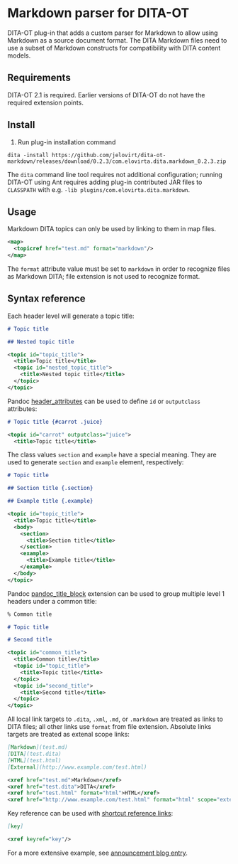 # Markdown parser for DITA-OT

DITA-OT plug-in that adds a custom parser for Markdown to allow using Markdown as a source document format. The DITA Markdown files need to use a subset of Markdown constructs for compatibility with DITA content models.

## Requirements

DITA-OT 2.1 is required. Earlier versions of DITA-OT do not have the required extension points.

## Install

1.  Run plug-in installation command
    
```
dita -install https://github.com/jelovirt/dita-ot-markdown/releases/download/0.2.3/com.elovirta.dita.markdown_0.2.3.zip
```    

The `dita` command line tool requires not additional configuration; running DITA-OT using Ant requires adding plug-in contributed JAR files to `CLASSPATH` with e.g. `-lib plugins/com.elovirta.dita.markdown`.

## Usage

Markdown DITA topics can only be used by linking to them in map files.

```xml
<map>
  <topicref href="test.md" format="markdown"/>
</map>
```

The `format` attribute value must be set to `markdown` in order to recognize files as Markdown DITA; file extension is not used to recognize format.

## Syntax reference

Each header level will generate a topic title:

```markdown
# Topic title

## Nested topic title
```
```xml
<topic id="topic_title">
  <title>Topic title</title>
  <topic id="nested_topic_title">
    <title>Nested topic title</title>
  </topic>
</topic>
```
Pandoc [header_attributes](http://johnmacfarlane.net/pandoc/demo/example9/pandocs-markdown.html#extension-header_attributes) can be used to define `id` or `outputclass` attributes:
```markdown
# Topic title {#carrot .juice}
```
```xml
<topic id="carrot" outputclass="juice">
  <title>Topic title</title>
```
The class values `section` and `example` have a special meaning. They are used to generate `section` and `example` element, respectively:
```markdown
# Topic title

## Section title {.section}

## Example title {.example}
```
```xml
<topic id="topic_title">
  <title>Topic title</title>
  <body>
    <section>
      <title>Section title</title>
    </section>
    <example>
      <title>Example title</title>
    </example>
  </body>
</topic>
```
Pandoc [pandoc_title_block](http://johnmacfarlane.net/pandoc/demo/example9/pandocs-markdown.html#extension-pandoc_title_block) extension can be used to group multiple level 1 headers under a common title:

```markdown
% Common title

# Topic title

# Second title
```
```xml
<topic id="common_title">
  <title>Common title</title>
  <topic id="topic_title">
    <title>Topic title</title>
  </topic>
  <topic id="second_title">
    <title>Second title</title>
  </topic>
</topic>
```
All local link targets to `.dita`, `.xml`, `.md`, or `.markdown` are treated as links to DITA files; all other links use `format` from file extension. Absolute links targets are treated as extenal scope links:
```markdown
[Markdown](test.md)
[DITA](test.dita)
[HTML](test.html)
[External](http://www.example.com/test.html)
```
```xml
<xref href="test.md">Markdown</xref>
<xref href="test.dita">DITA</xref>
<xref href="test.html" format="html">HTML</xref>
<xref href="http://www.example.com/test.html" format="html" scope="external">External</xref>
```
Key reference can be used with [shortcut reference links](http://spec.commonmark.org/0.17/#shortcut-reference-link):
```markdown
[key]
```
```xml
<xref keyref="key"/>
```

For a more extensive example, see [announcement blog entry](http://jelovirt.github.io/2015/02/06/dita-markdown.html).
